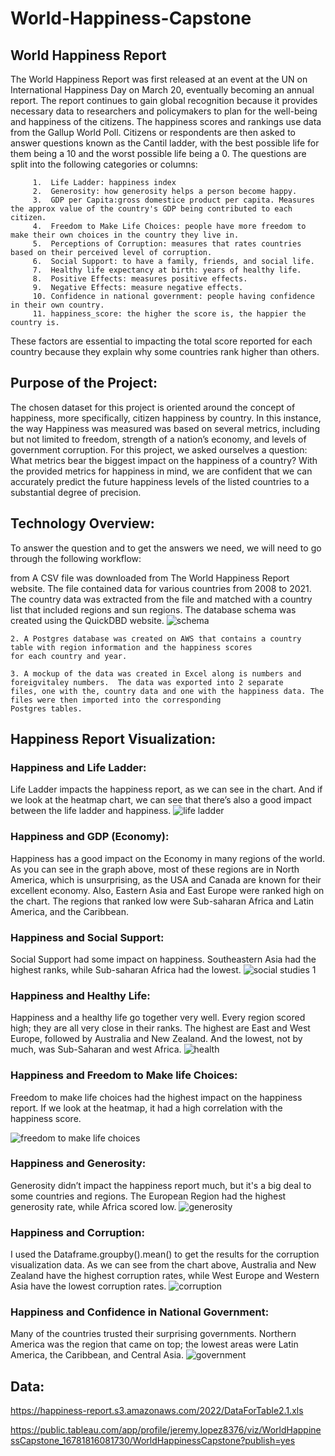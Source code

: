 # World-Happiness-Capstone

## World Happiness Report

The World Happiness Report was first released at an event at the UN on International Happiness Day on March 20, eventually becoming an annual report.  The report continues to gain global recognition because it provides necessary data to researchers and policymakers to plan for the well-being and happiness of the citizens.
The happiness scores and rankings use data from the Gallup World Poll.  Citizens or respondents are then asked to answer questions known as the Cantil ladder, with the best possible life for them being a 10 and the worst possible life being a 0.  The questions are split into the following categories or columns:

         1.  Life Ladder: happiness index
         2.  Generosity: how generosity helps a person become happy.   
         3.  GDP per Capita:gross domestice product per capita. Measures the approx value of the country's GDP being contributed to each citizen.  
         4.  Freedom to Make Life Choices: people have more freedom to make their own choices in the country they live in.
         5.  Perceptions of Corruption: measures that rates countries based on their perceived level of corruption.
         6.  Social Support: to have a family, friends, and social life.
         7.  Healthy life expectancy at birth: years of healthy life.
         8.  Positive Effects: measures positive effects.
         9.  Negative Effects: measure negative effects.
         10. Confidence in national government: people having confidence in their own country.
         11. happiness_score: the higher the score is, the happier the country is.

These factors are essential to impacting the total score reported for each country because they explain why some countries rank higher than others.

## Purpose of the Project:

The chosen dataset for this project is oriented around the concept of happiness, more specifically, citizen happiness by country. In this instance, the way Happiness was measured was based on several metrics, including but not limited to freedom, strength of a nation’s economy, and levels of government corruption. For this project, we asked ourselves a question: What metrics bear the biggest impact on the happiness of a country?  With the provided metrics for happiness in mind, we are confident that we can accurately predict the future happiness levels of the listed countries to a substantial degree of precision.


## Technology Overview:

To answer the question and to get the answers we need, we will need to go through the following workflow:

   from A CSV file was downloaded from The World Happiness Report website.  The file contained data for various countries 
    from 2008 to 2021. The country data was extracted from the file and matched with a country list that included regions
    and sun regions. The database schema was created using the QuickDBD website.
![schema](https://user-images.githubusercontent.com/110853496/224196018-3475a502-c982-4cc5-9f9e-bd1d3109e05b.png)

    2. A Postgres database was created on AWS that contains a country table with region information and the happiness scores 
    for each country and year.
    
    3. A mockup of the data was created in Excel along is numbers and foreigvitaley numbers.  The data was exported into 2 separate 
    files, one with the, country data and one with the happiness data. The files were then imported into the corresponding
    Postgres tables.
    
## Happiness Report Visualization:

### Happiness and Life Ladder:
Life Ladder impacts the happiness report, as we can see in the chart.  And if we look at the heatmap chart, we can see that there’s also a good impact between the life ladder and happiness.
![life ladder](https://user-images.githubusercontent.com/114379268/225767757-9ff0ada3-bfa7-470d-ae5d-aa5fbf3a64f7.png)

### Happiness and GDP (Economy):
Happiness has a good impact on the Economy in many regions of the world.  As you can see in the graph above, most of these regions are in North America, which is unsurprising, as the USA and Canada are known for their excellent economy.  Also, Eastern Asia and East Europe were ranked high on the chart.  The regions that ranked low were Sub-saharan Africa and Latin America, and the Caribbean. 

### Happiness and Social Support:
Social Support had some impact on happiness.  Southeastern Asia had the highest ranks, while Sub-saharan Africa had the lowest.
![social studies 1](https://user-images.githubusercontent.com/114379268/225768181-ee80d34f-bf3f-42cf-b436-e215e17f1cf6.png)

### Happiness and Healthy Life:
Happiness and a healthy life go together very well.  Every region scored high; they are all very close in their ranks.  The highest are East and West Europe, followed by Australia and New Zealand.  And the lowest, not by much, was Sub-Saharan and west Africa.
![health](https://user-images.githubusercontent.com/114379268/225768330-9661fc7d-05c5-44d9-9e04-1580e1d5863e.png)

### Happiness and Freedom to Make life Choices:
Freedom to make life choices had the highest impact on the happiness report.  If we look at the heatmap, it had a high correlation with the happiness score.

![freedom to make life choices](https://user-images.githubusercontent.com/114379268/225768463-4c632936-1693-4025-a743-53508245f6a7.png)

### Happiness and Generosity:
Generosity didn’t impact the happiness report much, but it's a big deal to some countries and regions.  The European Region had the highest generosity rate, while Africa scored low.
![generosity](https://user-images.githubusercontent.com/114379268/225768548-a8b97aa7-584b-4556-b2b8-e48254ade40b.png)

### Happiness and Corruption:
I used the Dataframe.groupby().mean() to get the results for the corruption visualization data.  As we can see from the chart above, Australia and New Zealand have the highest corruption rates, while West Europe and Western Asia have the lowest corruption rates.
![corruption](https://user-images.githubusercontent.com/114379268/225768650-24a61a7e-d882-4c6d-a01c-9cad705fa741.png)

### Happiness and Confidence in National Government:
Many of the countries trusted their surprising governments.  Northern America was the region that came on top; the lowest areas were Latin America, the Caribbean, and Central Asia.
![government](https://user-images.githubusercontent.com/114379268/225768731-e0d915ad-424b-4b25-84d1-812ad88ef9d8.png)


## Data:

https://happiness-report.s3.amazonaws.com/2022/DataForTable2.1.xls

https://public.tableau.com/app/profile/jeremy.lopez8376/viz/WorldHappinessCapstone_16781816081730/WorldHappinessCapstone?publish=yes
